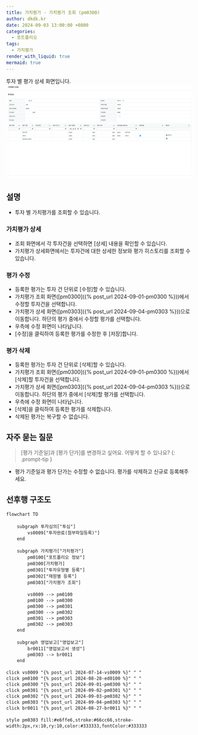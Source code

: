 ```yaml
---
title: 가치평가 - 가치평가 조회 (pm0300)
author: dkdk.kr
date: 2024-09-03 13:00:00 +0800
categories:
  - 포트폴리오
tags:
  - 가치평가
render_with_liquid: true
mermaid: true
---
```

투자 별 평가 상세 화면입니다. 
![가치평가10](assets/img/Pasted%20image%2020250122152128.png)
## 설명
- 투자 별 가치평가를 조회할 수 있습니다.
### 가치평가 상세
- 조회 화면에서 각 투자건을 선택하면 [상세] 내용을 확인할 수 있습니다.
- 가치평가 상세화면에서는 투자건에 대한 상세한 정보와 평가 히스토리를 조회할 수 있습니다.
### 평가 수정
- 등록한 평가는 투자 건 단위로 [수정]할 수 있습니다.
- 가치평가 조회 화면([pm0300]({% post_url 2024-09-01-pm0300 %}))에서 수정할 투자건을 선택합니다.
- 가치평가 상세 화면([pm0303]({% post_url 2024-09-04-pm0303 %}))으로 이동합니다. 하단의 평가 중에서 수정할 평가를 선택합니다.
- 우측에 수정 화면이 나타납니다.
- [수정]을 클릭하여 등록한 평가를 수정한 후 [저장]합니다. 
### 평가 삭제
- 등록한 평가는 투자 건 단위로 [삭제]할 수 있습니다.
- 가치평가 조회 화면([pm0300]({% post_url 2024-09-01-pm0300 %}))에서 [삭제]할 투자건을 선택합니다.
- 가치평가 상세 화면([pm0303]({% post_url 2024-09-04-pm0303 %}))으로 이동합니다. 하단의 평가 중에서 [삭제]할 평가를 선택합니다.
- 우측에 수정 화면이 나타납니다.
- [삭제]을 클릭하여 등록한 평가를 삭제합니다.
- 삭제된 평가는 복구할 수 없습니다. 

## 자주 묻는 질문

> [평가 기준일]과 [평가 단가]를 변경하고 싶어요. 어떻게 할 수 있나요?
{: .prompt-tip }

- 평가 기준일과 평가 단가는 수정할 수 없습니다. 평가를 삭제하고 신규로 등록해주세요. 

## 선후행 구조도
```mermaid
flowchart TD

    subgraph 투자심의["투심"]
        vs0009["투자완료(첨부파일등록)"]
    end

    subgraph 가치평가["가치평가"]
	    pm0100["포트폴리오 정보"]
	    pm0300[가치평가]
        pm0301["투자유형별 등록"]
        pm0302["재원별 등록"]
        pm0303["가치평가 조회"]
        
        vs0009 --> pm0100
        pm0100 --> pm0300
	    pm0300 --> pm0301
        pm0300 --> pm0302
        pm0301 --> pm0303
        pm0302 --> pm0303       
    end

    subgraph 영업보고["영업보고"]
        br0011["영업보고서 생성"]
        pm0303 --> br0011
    end

click vs0009 "{% post_url 2024-07-14-vs0009 %}" " "
click pm0100 "{% post_url 2024-08-28-ed0100 %}" " "
click pm0300 "{% post_url 2024-09-01-pm0300 %}" " "
click pm0301 "{% post_url 2024-09-02-pm0301 %}" " "
click pm0302 "{% post_url 2024-09-03-pm0302 %}" " "
click pm0303 "{% post_url 2024-09-04-pm0303 %}" " "
click br0011 "{% post_url 2024-08-27-br0011 %}" " "

style pm0303 fill:#e6ffe6,stroke:#66cc66,stroke-width:2px,rx:10,ry:10,color:#333333,fontColor:#333333


```